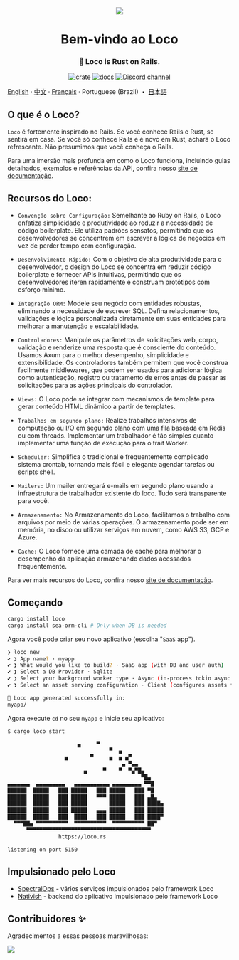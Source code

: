  <div align="center">

   <img src="https://github.com/loco-rs/loco/assets/83390/992d215a-3cd3-42ee-a1c7-de9fd25a5bac"/>

   <h1>Bem-vindo ao Loco</h1>

   <h3>
   <!-- <snip id="description" inject_from="yaml"> -->
🚂 Loco is Rust on Rails.
<!--</snip> -->
   </h3>

   [![crate](https://img.shields.io/crates/v/loco-rs.svg)](https://crates.io/crates/loco-rs)
   [![docs](https://docs.rs/loco-rs/badge.svg)](https://docs.rs/loco-rs)
   [![Discord channel](https://img.shields.io/badge/discord-Join-us)](https://discord.gg/fTvyBzwKS8)

 </div>

[English](./README.md) · [中文](./README-zh_CN.md) · [Français](./README.fr.md) · Portuguese (Brazil) ・ [日本語](./README.ja.md)


## O que é o Loco?
`Loco` é fortemente inspirado no Rails. Se você conhece Rails e Rust, se sentirá em casa. Se você só conhece Rails e é novo em Rust, achará o Loco refrescante. Não presumimos que você conheça o Rails.

Para uma imersão mais profunda em como o Loco funciona, incluindo guias detalhados, exemplos e referências da API, confira nosso [site de documentação](https://loco.rs).


## Recursos do Loco:

* `Convenção sobre Configuração:` Semelhante ao Ruby on Rails, o Loco enfatiza simplicidade e produtividade ao reduzir a necessidade de código boilerplate. Ele utiliza padrões sensatos, permitindo que os desenvolvedores se concentrem em escrever a lógica de negócios em vez de perder tempo com configuração.

* `Desenvolvimento Rápido:` Com o objetivo de alta produtividade para o desenvolvedor, o design do Loco se concentra em reduzir código boilerplate e fornecer APIs intuitivas, permitindo que os desenvolvedores iteren rapidamente e construam protótipos com esforço mínimo.

* `Integração ORM:` Modele seu negócio com entidades robustas, eliminando a necessidade de escrever SQL. Defina relacionamentos, validações e lógica personalizada diretamente em suas entidades para melhorar a manutenção e escalabilidade.

* `Controladores:` Manipule os parâmetros de solicitações web, corpo, validação e renderize uma resposta que é consciente do conteúdo. Usamos Axum para o melhor desempenho, simplicidade e extensibilidade. Os controladores também permitem que você construa facilmente middlewares, que podem ser usados para adicionar lógica como autenticação, registro ou tratamento de erros antes de passar as solicitações para as ações principais do controlador.

* `Views:` O Loco pode se integrar com mecanismos de template para gerar conteúdo HTML dinâmico a partir de templates.

* `Trabalhos em segundo plano:` Realize trabalhos intensivos de computação ou I/O em segundo plano com uma fila baseada em Redis ou com threads. Implementar um trabalhador é tão simples quanto implementar uma função de execução para o trait Worker.

* `Scheduler:` Simplifica o tradicional e frequentemente complicado sistema crontab, tornando mais fácil e elegante agendar tarefas ou scripts shell.

* `Mailers:` Um mailer entregará e-mails em segundo plano usando a infraestrutura de trabalhador existente do loco. Tudo será transparente para você.

* `Armazenamento:` No Armazenamento do Loco, facilitamos o trabalho com arquivos por meio de várias operações. O armazenamento pode ser em memória, no disco ou utilizar serviços em nuvem, como AWS S3, GCP e Azure.

* `Cache:` O Loco fornece uma camada de cache para melhorar o desempenho da aplicação armazenando dados acessados frequentemente.

Para ver mais recursos do Loco, confira nosso [site de documentação](https://loco.rs/docs/getting-started/tour/).



## Começando
<!-- <snip id="quick-installation-command" inject_from="yaml" template="sh"> -->
```sh
cargo install loco
cargo install sea-orm-cli # Only when DB is needed
```
<!-- </snip> -->

Agora você pode criar seu novo aplicativo (escolha "`SaaS` app").


<!-- <snip id="loco-cli-new-from-template" inject_from="yaml" template="sh"> -->
```sh
❯ loco new
✔ ❯ App name? · myapp
✔ ❯ What would you like to build? · SaaS app (with DB and user auth)
✔ ❯ Select a DB Provider · Sqlite
✔ ❯ Select your background worker type · Async (in-process tokio async tasks)
✔ ❯ Select an asset serving configuration · Client (configures assets for frontend serving)

🚂 Loco app generated successfully in:
myapp/
```
<!-- </snip> -->

 Agora execute `cd` no seu `myapp` e inicie seu aplicativo:
<!-- <snip id="starting-the-server-command-with-output" inject_from="yaml" template="sh"> -->
```sh
$ cargo loco start

                      ▄     ▀
                                ▀  ▄
                  ▄       ▀     ▄  ▄ ▄▀
                                    ▄ ▀▄▄
                        ▄     ▀    ▀  ▀▄▀█▄
                                          ▀█▄
▄▄▄▄▄▄▄  ▄▄▄▄▄▄▄▄▄   ▄▄▄▄▄▄▄▄▄▄▄ ▄▄▄▄▄▄▄▄▄ ▀▀█
██████  █████   ███ █████   ███ █████   ███ ▀█
██████  █████   ███ █████   ▀▀▀ █████   ███ ▄█▄
██████  █████   ███ █████       █████   ███ ████▄
██████  █████   ███ █████   ▄▄▄ █████   ███ █████
██████  █████   ███  ████   ███ █████   ███ ████▀
  ▀▀▀██▄ ▀▀▀▀▀▀▀▀▀▀  ▀▀▀▀▀▀▀▀▀▀  ▀▀▀▀▀▀▀▀▀▀ ██▀
      ▀▀▀▀▀▀▀▀▀▀▀▀▀▀▀▀▀▀▀▀▀▀▀▀▀▀▀▀▀▀▀▀▀▀▀▀▀▀▀
                https://loco.rs

listening on port 5150
```
<!-- </snip> -->

## Impulsionado pelo Loco
+ [SpectralOps](https://spectralops.io) - vários serviços impulsionados pelo framework Loco
+ [Nativish](https://nativi.sh) - backend do aplicativo impulsionado pelo framework Loco

## Contribuidores ✨
Agradecimentos a essas pessoas maravilhosas:

<a href="https://github.com/loco-rs/loco/graphs/contributors">
  <img src="https://contrib.rocks/image?repo=loco-rs/loco" />
</a>
